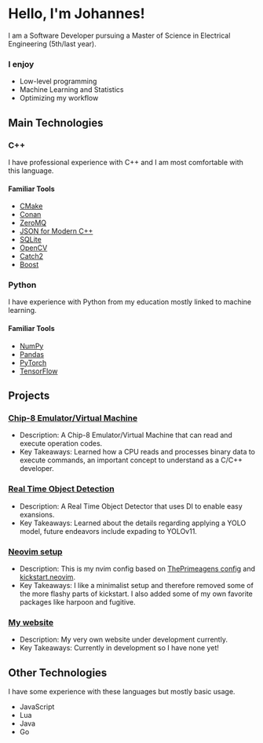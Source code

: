 # Hello, I'm Johannes!

I am a Software Developer pursuing a Master of Science in  Electrical Engineering (5th/last year). 

### I enjoy 
- Low-level programming
- Machine Learning and Statistics
- Optimizing my workflow

## Main Technologies

### C++ 
I have professional experience with C++ and I am most comfortable with this language.

#### Familiar Tools 
- [CMake](https://cmake.org/)
- [Conan](https://conan.io/)
- [ZeroMQ](https://zeromq.org/)
- [JSON for Modern C++](https://github.com/nlohmann/json)
- [SQLite](https://www.sqlite.org/cintro.html)
- [OpenCV](https://opencv.org/)
- [Catch2](https://github.com/catchorg/Catch2)
- [Boost](https://www.boost.org/)

### Python 
I have experience with Python from my education mostly linked to machine learning.

#### Familiar Tools 
- [NumPy](https://numpy.org/)
- [Pandas](https://pandas.pydata.org/)
- [PyTorch](https://pytorch.org/)
- [TensorFlow](https://www.tensorflow.org/)

## Projects

### [Chip-8 Emulator/Virtual Machine](https://github.com/ohukainen/chip8)

- Description: A Chip-8 Emulator/Virtual Machine that can read and execute operation codes.
- Key Takeaways: Learned how a CPU reads and processes binary data to execute commands, an important concept to understand as a C/C++ developer.

### [Real Time Object Detection](https://github.com/ohukainen/real_time_object_detection)

- Description: A Real Time Object Detector that uses DI to enable easy exansions.
- Key Takeaways: Learned about the details regarding applying a YOLO model, future endeavors include expading to YOLOv11.

### [Neovim setup](https://github.com/ohukainen/nvim-config)

- Description: This is my nvim config based on [ThePrimeagens config](https://www.youtube.com/watch?v=w7i4amO_zaE) and [kickstart.neovim](https://github.com/nvim-lua/kickstart.nvim).
- Key Takeaways: I like a minimalist setup and therefore removed some of the more flashy parts of kickstart. I also added some of my own favorite packages like harpoon and fugitive. 

### [My website](https://www.johanneskallstad.com/)

- Description: My very own website under development currently.
- Key Takeaways: Currently in development so I have none yet!

## Other Technologies 
I have some experience with these languages but mostly basic usage.
- JavaScript
- Lua
- Java
- Go
